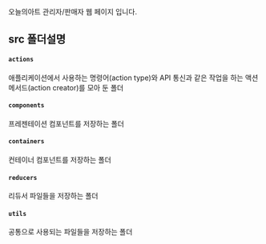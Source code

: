 오늘의아트 관리자/판매자 웹 페이지 입니다.

## src 폴더설명
#### `actions`
애플리케이션에서 사용하는 명령어(action type)와 API 통신과 같은 작업을 하는 액션 메서드(action creator)를 모아 둔 폴더
#### `components`
프레젠테이션 컴포넌트를 저장하는 폴더
#### `containers`
컨테이너 컴포넌트를 저장하는 폴더
#### `reducers`
리듀서 파일들을 저장하는 폴더
#### `utils`
공통으로 사용되는 파일들을 저장하는 폴더
